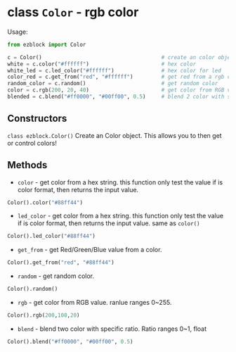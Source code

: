 # class `Color` - rgb color

Usage:
```python
from ezblock import Color

c = Color()                                      # create an color object
white = c.color("#ffffff")                       # hex color
white_led = c.led_color("#ffffff")               # hex color for led
color_red = c.get_from("red", "#ffffff")         # get red from a rgb color
random_color = c.random()                        # get random color
color = c.rgb(200, 20, 40)                       # get color from RGB value
blended = c.blend("#ff0000", "#00ff00", 0.5)     # blend 2 color with specific ratio 
```
## Constructors
```class ezblock.Color()```
Create an Color object. This allows you to then get or control colors!

## Methods
- `color` - get color from a hex string. this function only test the value if is color format, then returns the input value.
```python
Color().color("#88ff44")
```
- `led_color` - get color from a hex string. this function only test the value if is color format, then returns the input value. same as `color()`
```python
Color().led_color("#88ff44")
```
- `get_from` - get Red/Green/Blue value from a color.
```python
Color().get_from("red", "#88ff44")
```
- `random` - get random color.
```python
Color().random()
```
- `rgb` - get color from RGB value. ranlue ranges 0~255.
```python
Color().rgb(200,100,20)
```
- `blend` - blend two color with specific ratio. Ratio ranges 0~1, float
```python
Color().blend("#ff0000", "#00ff00", 0.5)
```